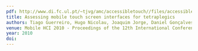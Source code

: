 ```yaml
---
pdf: http://www.di.fc.ul.pt/~tjvg/amc/accessibletouch//files/accessible_mhci10_V5.pdf
title: Assessing mobile touch screen interfaces for tetraplegics
authors: Tiago Guerreiro, Hugo Nicolau, Joaquim Jorge, Daniel Gonçalves
venue: Mobile HCI 2010 - Proceedings of the 12th International Conference on Human-Computer Interaction with Mobile Devices and Services, Lisboa, Portugal, 09/2010. Lisboa, Portugal, September, 2010
year: 2010
doi: 
---
```

